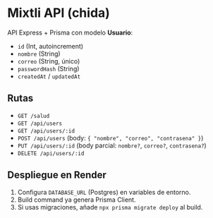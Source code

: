 # Mixtli API (chida)

API Express + Prisma con modelo **Usuario**:
- `id` (Int, autoincrement)
- `nombre` (String)
- `correo` (String, único)
- `passwordHash` (String)
- `createdAt` / `updatedAt`

## Rutas
- `GET /salud`
- `GET /api/users`
- `GET /api/users/:id`
- `POST /api/users`  (body: `{ "nombre", "correo", "contrasena" }`)
- `PUT /api/users/:id` (body parcial: `nombre?`, `correo?`, `contrasena?`)
- `DELETE /api/users/:id`

## Despliegue en Render
1. Configura `DATABASE_URL` (Postgres) en variables de entorno.
2. Build command ya genera Prisma Client.
3. Si usas migraciones, añade `npx prisma migrate deploy` al build.